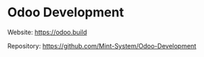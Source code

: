 # Odoo Development

Website: <https://odoo.build>

Repository: <https://github.com/Mint-System/Odoo-Development>
